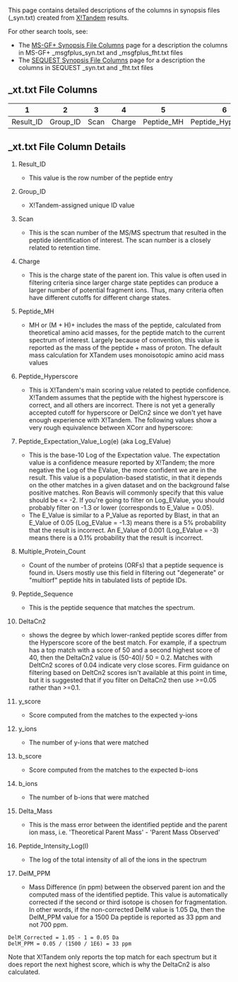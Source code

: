 This page contains detailed descriptions of the columns in synopsis files (_syn.txt)
created from [X!Tandem](https://www.thegpm.org/tandem/) results.

For other search tools, see:

* The [MS-GF+ Synopsis File Columns](SynopsisFileColumns_MSGFPlus.md) page for a description the columns in MS-GF+ \_msgfplus\_syn.txt and \_msgfplus\_fht.txt files
* The [SEQUEST Synopsis File Columns](SynopsisFileColumns_SEQUEST.md) page for a description the columns in SEQUEST \_syn.txt and \_fht.txt files


## _xt.txt File Columns


| 1 | 2 | 3 | 4 | 5 | 6 | 7 | 8 | 9 | 10 | 11 | 12 | 13 | 14 | 15 | 16 | 17 |
|---|---|---|---|---|---|---|---|---|----|----|----|----|----|----|----|----|
| Result\_ID | Group\_ID | Scan | Charge | Peptide\_MH | Peptide\_Hyperscore | Peptide\_Expectation\_Value\_Log(e) | Multiple\_Protein\_Count | Peptide\_Sequence | DeltaCn2 | y\_score | y\_ions | b\_score | b\_ions | Delta\_Mass | Peptide\_Intensity\_Log(I) | DelM\_PPM |


## _xt.txt File Column Details


1. Result_ID
    * This value is the row number of the peptide entry

2. Group_ID
    * X!Tandem-assigned unique ID value

3. Scan
    * This is the scan number of the MS/MS spectrum that resulted in the peptide identification of interest. The scan number is a closely related to retention time.

4. Charge
    * This is the charge state of the parent ion. This value is often used in filtering criteria since larger charge state peptides can produce a larger number of potential fragment ions. Thus, many criteria often have different cutoffs for different charge states.

5. Peptide_MH
    * MH or (M + H)+ includes the mass of the peptide, calculated from theoretical amino acid masses, for the peptide match to the current spectrum of interest. Largely because of convention, this value is reported as the mass of the peptide + mass of proton. The default mass calculation for XTandem uses monoisotopic amino acid mass values

6. Peptide_Hyperscore
    * This is X!Tandem's main scoring value related to peptide confidence. X!Tandem assumes that the peptide with the highest hyperscore is correct, and all others are incorrect. There is not yet a generally accepted cutoff for hyperscore or DelCn2 since we don't yet have enough experience with X!Tandem. The following values show a very rough equivalence between XCorr and hyperscore:

7. Peptide_Expectation_Value_Log(e) (aka Log_EValue)
    * This is the base-10 Log of the Expectation value. The expectation value is a confidence measure reported by X!Tandem; the more negative the Log of the EValue, the more confident we are in the result. This value is a population-based statistic, in that it depends on the other matches in a given dataset and on the background false positive matches. Ron Beavis will commonly specify that this value should be &lt;= -2. If you're going to filter on Log_EValue, you should probably filter on -1.3 or lower (corresponds to E_Value = 0.05).
    * The E_Value is similar to a P_Value as reported by Blast, in that an E_Value of 0.05 (Log_EValue = -1.3) means there is a 5% probability that the result is incorrect. An E_Value of 0.001 (Log_EValue = -3) means there is a 0.1% probability that the result is incorrect.

8. Multiple_Protein_Count
    * Count of the number of proteins (ORFs) that a peptide sequence is found in. Users mostly use this field in filtering out "degenerate" or "multiorf" peptide hits in tabulated lists of peptide IDs.

9. Peptide_Sequence
    * This is the peptide sequence that matches the spectrum.

10. DeltaCn2
    * shows the degree by which lower-ranked peptide scores differ from the Hyperscore score of the best match. For example, if a spectrum has a top match with a score of 50 and a second highest score of 40, then the DeltaCn2 value is (50-40)/ 50 = 0.2. Matches with DeltCn2 scores of 0.04 indicate very close scores. Firm guidance on filtering based on DeltCn2 scores isn't available at this point in time, but it is suggested that if you filter on DeltaCn2 then use &gt;=0.05 rather than &gt;=0.1.

11. y_score
    * Score computed from the matches to the expected y-ions

12. y_ions
    * The number of y-ions that were matched

13. b_score
    * Score computed from the matches to the expected b-ions

14. b_ions
    * The number of b-ions that were matched

15. Delta_Mass
    * This is the mass error between the identified peptide and the parent ion mass, i.e. 'Theoretical Parent Mass' - 'Parent Mass Observed'

16. Peptide_Intensity_Log(I)
    * The log of the total intensity of all of the ions in the spectrum

17. DelM_PPM
    * Mass Difference (in ppm) between the observed parent ion and the computed mass of the identified peptide. This value is automatically corrected if the second or third isotope is chosen for fragmentation. In other words, if the non-corrected DelM value is 1.05 Da, then the DelM_PPM value for a 1500 Da peptide is reported as 33 ppm and not 700 ppm.
```
DelM_Corrected = 1.05 - 1 = 0.05 Da
DelM_PPM = 0.05 / (1500 / 1E6) = 33 ppm
```

Note that X!Tandem only reports the top match for each spectrum but it does report the next highest score, which is why the DeltaCn2 is also calculated.
